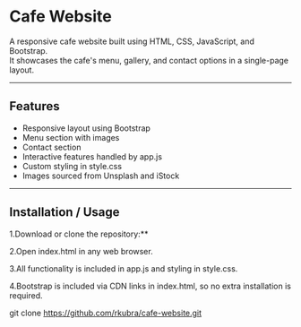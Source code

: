  # Cafe Website

A responsive cafe website built using HTML, CSS, JavaScript, and Bootstrap.  
It showcases the cafe's menu, gallery, and contact options in a single-page layout.

---

## Features

- Responsive layout using Bootstrap 
- Menu section with images  
- Contact section  
- Interactive features handled by app.js  
- Custom styling in style.css 
- Images sourced from Unsplash and iStock 

---

## Installation / Usage

1.Download or clone the repository:**

2.Open index.html in any web browser.

3.All functionality is included in app.js and styling in style.css.

4.Bootstrap is included via CDN links in index.html, so no extra installation is required.

git clone https://github.com/rkubra/cafe-website.git